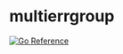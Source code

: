 # multierrgroup

[![Go Reference](https://pkg.go.dev/badge/github.com/demosdemon/multierrgroup.svg)](https://pkg.go.dev/github.com/demosdemon/multierrgroup)
